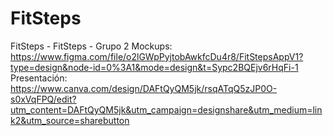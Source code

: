 # FitSteps
FitSteps - FitSteps - Grupo 2
Mockups: https://www.figma.com/file/o2lGWpPyjtobAwkfcDu4r8/FitStepsAppV1?type=design&node-id=0%3A1&mode=design&t=Sypc2BQEjv6rHqFi-1
Presentación: https://www.canva.com/design/DAFtQyQM5jk/rsqATqQ5zJP0O-s0xVqFPQ/edit?utm_content=DAFtQyQM5jk&utm_campaign=designshare&utm_medium=link2&utm_source=sharebutton
